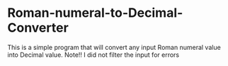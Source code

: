 # Roman-numeral-to-Decimal-Converter
This is a simple program that will convert any input Roman numeral value into Decimal value. Note!! I did not filter the input for errors
